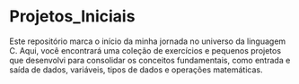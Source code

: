 # Projetos_Iniciais
Este repositório marca o início da minha jornada no universo da linguagem C. Aqui, você encontrará uma coleção de exercícios e pequenos projetos que desenvolvi para consolidar os conceitos fundamentais, como entrada e saída de dados, variáveis, tipos de dados e operações matemáticas.
